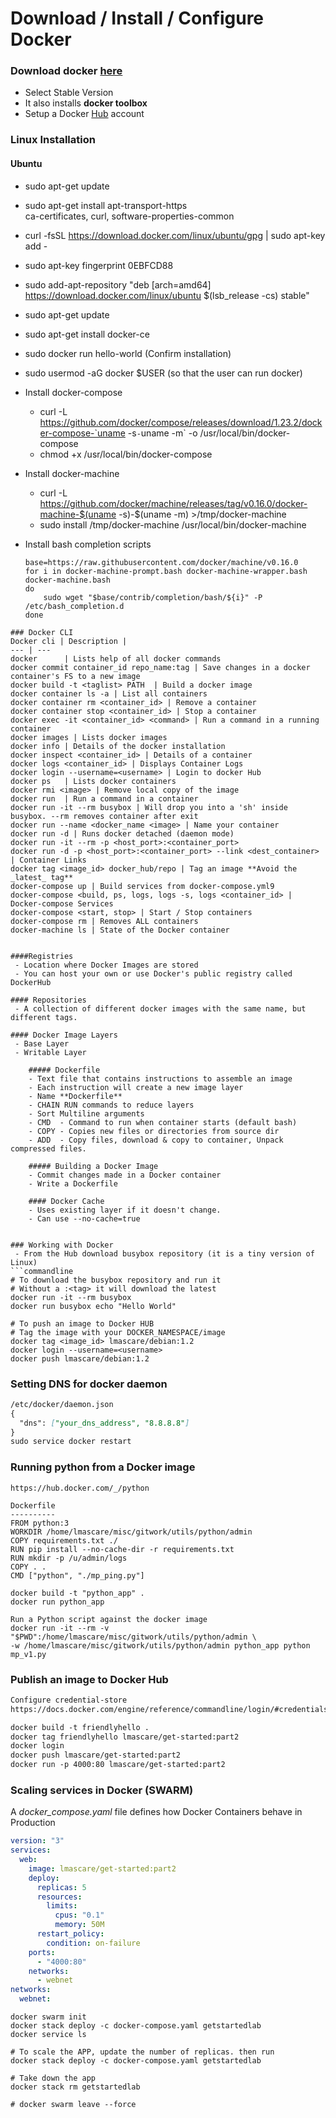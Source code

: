 # Download / Install / Configure Docker

### Download docker [here](http://docs.docker.com/install)  
 - Select Stable Version
 - It also installs __docker toolbox__
 - Setup a Docker [Hub](http://hub.docker.com) account
 
### Linux Installation
#### Ubuntu
 - sudo apt-get update
 - sudo apt-get install apt-transport-https \
 ca-certificates, curl, software-properties-common 
 - curl -fsSL https://download.docker.com/linux/ubuntu/gpg | sudo apt-key add -
 - sudo apt-key fingerprint 0EBFCD88
 - sudo add-apt-repository "deb [arch=amd64] https://download.docker.com/linux/ubuntu $(lsb_release -cs) stable"
 - sudo apt-get update
 - sudo apt-get install docker-ce
 - sudo docker run hello-world (Confirm installation)
 - sudo usermod -aG docker $USER (so that the user can run docker)
 - Install docker-compose
    * curl -L https://github.com/docker/compose/releases/download/1.23.2/docker-compose-`uname -s`-`uname -m` -o /usr/local/bin/docker-compose
    * chmod +x /usr/local/bin/docker-compose
 - Install docker-machine
    * curl -L https://github.com/docker/machine/releases/tag/v0.16.0/docker-machine-$(uname -s)-$(uname -m) >/tmp/docker-machine
    * sudo install /tmp/docker-machine /usr/local/bin/docker-machine
 - Install bash completion scripts
    
    ```text
    base=https://raw.githubusercontent.com/docker/machine/v0.16.0    
    for i in docker-machine-prompt.bash docker-machine-wrapper.bash docker-machine.bash
    do
        sudo wget "$base/contrib/completion/bash/${i}" -P /etc/bash_completion.d
    done
```
### Docker CLI  
Docker cli | Description |
--- | ---  
docker      | Lists help of all docker commands  
docker commit container_id repo_name:tag | Save changes in a docker container's FS to a new image
docker build -t <taglist> PATH  | Build a docker image
docker container ls -a | List all containers
docker container rm <container_id> | Remove a container
docker container stop <container_id> | Stop a container
docker exec -it <container_id> <command> | Run a command in a running container
docker images | Lists docker images 
docker info | Details of the docker installation
docker inspect <container_id> | Details of a container
docker logs <container_id> | Displays Container Logs
docker login --username=<username> | Login to docker Hub
docker ps   | Lists docker containers
docker rmi <image> | Remove local copy of the image
docker run  | Run a command in a container
docker run -it --rm busybox | Will drop you into a 'sh' inside busybox. --rm removes container after exit
docker run --name <docker_name <image> | Name your container
docker run -d | Runs docker detached (daemon mode)  
docker run -it --rm -p <host_port>:<container_port>  
docker run -d -p <host_port>:<container_port> --link <dest_container> | Container Links 
docker tag <image_id> docker_hub/repo | Tag an image **Avoid the _latest_ tag**  
docker-compose up | Build services from docker-compose.yml9
docker-compose <build, ps, logs, logs -s, logs <container_id> | Docker-compose Services
docker-compose <start, stop> | Start / Stop containers
docker-compose rm | Removes ALL containers
docker-machine ls | State of the Docker container  


####Registries  
 - Location where Docker Images are stored
 - You can host your own or use Docker's public registry called DockerHub
 
#### Repositories
 - A collection of different docker images with the same name, but different tags.

#### Docker Image Layers
 - Base Layer
 - Writable Layer

    ##### Dockerfile
    - Text file that contains instructions to assemble an image
    - Each instruction will create a new image layer
    - Name **Dockerfile**
    - CHAIN RUN commands to reduce layers
    - Sort Multiline arguments
    - CMD  - Command to run when container starts (default bash)
    - COPY - Copies new files or directories from source dir
    - ADD  - Copy files, download & copy to container, Unpack compressed files.
    
    ##### Building a Docker Image
    - Commit changes made in a Docker container
    - Write a Dockerfile

    #### Docker Cache
    - Uses existing layer if it doesn't change.
    - Can use --no-cache=true

 
### Working with Docker
 - From the Hub download busybox repository (it is a tiny version of Linux)
```commandline
# To download the busybox repository and run it
# Without a :<tag> it will download the latest
docker run -it --rm busybox
docker run busybox echo "Hello World"

# To push an image to Docker HUB
# Tag the image with your DOCKER_NAMESPACE/image
docker tag <image_id> lmascare/debian:1.2
docker login --username=<username>
docker push lmascare/debian:1.2
```
### Setting DNS for docker daemon
```markdown
/etc/docker/daemon.json
{
  "dns": ["your_dns_address", "8.8.8.8"]
}
sudo service docker restart
```

### Running python from a Docker image
```text
https://hub.docker.com/_/python

Dockerfile
----------
FROM python:3
WORKDIR /home/lmascare/misc/gitwork/utils/python/admin
COPY requirements.txt ./
RUN pip install --no-cache-dir -r requirements.txt
RUN mkdir -p /u/admin/logs
COPY . .
CMD ["python", "./mp_ping.py"]

docker build -t "python_app" .
docker run python_app

Run a Python script against the docker image
docker run -it --rm -v "$PWD":/home/lmascare/misc/gitwork/utils/python/admin \
-w /home/lmascare/misc/gitwork/utils/python/admin python_app python mp_v1.py
```

### Publish an image to Docker Hub
```markdown
Configure credential-store
https://docs.docker.com/engine/reference/commandline/login/#credentials-store

docker build -t friendlyhello .
docker tag friendlyhello lmascare/get-started:part2
docker login
docker push lmascare/get-started:part2
docker run -p 4000:80 lmascare/get-started:part2
```

### Scaling services in Docker (SWARM)
A _docker_compose.yaml_ file defines how Docker Containers behave in Production
```yaml
version: "3"
services:
  web:
    image: lmascare/get-started:part2
    deploy:
      replicas: 5
      resources:
        limits:
          cpus: "0.1"
          memory: 50M
      restart_policy:
        condition: on-failure
    ports:
      - "4000:80"
    networks:
      - webnet
networks:
  webnet:
```
```commandline
docker swarm init
docker stack deploy -c docker-compose.yaml getstartedlab
docker service ls

# To scale the APP, update the number of replicas. then run
docker stack deploy -c docker-compose.yaml getstartedlab

# Take down the app
docker stack rm getstartedlab

# docker swarm leave --force
```




















